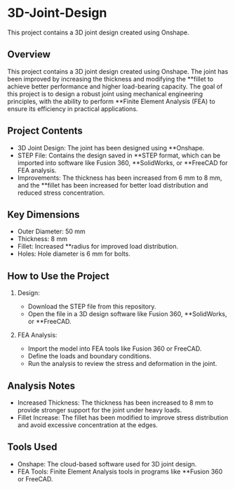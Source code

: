 # 3D-Joint-Design
This project contains a 3D joint design created using Onshape.

## Overview
This project contains a 3D joint design created using Onshape. The joint has been improved by increasing the thickness and modifying the **fillet to achieve better performance and higher load-bearing capacity. The goal of this project is to design a robust joint using mechanical engineering principles, with the ability to perform **Finite Element Analysis (FEA) to ensure its efficiency in practical applications.

## Project Contents
- 3D Joint Design: The joint has been designed using **Onshape.
- STEP File: Contains the design saved in **STEP format, which can be imported into software like Fusion 360, **SolidWorks, or **FreeCAD for FEA analysis.
- Improvements: The thickness has been increased from 6 mm to 8 mm, and the **fillet has been increased for better load distribution and reduced stress concentration.

## Key Dimensions
- Outer Diameter: 50 mm
- Thickness: 8 mm
- Fillet: Increased **radius for improved load distribution.
- Holes: Hole diameter is 6 mm for bolts.
## How to Use the Project
1. Design:
   - Download the STEP file from this repository.
   - Open the file in a 3D design software like Fusion 360, **SolidWorks, or **FreeCAD.
   
2. FEA Analysis:
   - Import the model into FEA tools like Fusion 360 or FreeCAD.
   - Define the loads and boundary conditions.
   - Run the analysis to review the stress and deformation in the joint.

## Analysis Notes
- Increased Thickness: The thickness has been increased to 8 mm to provide stronger support for the joint under heavy loads.
- Fillet Increase: The fillet has been modified to improve stress distribution and avoid excessive concentration at the edges.

## Tools Used
- Onshape: The cloud-based software used for 3D joint design.
- FEA Tools: Finite Element Analysis tools in programs like **Fusion 360 or FreeCAD.
